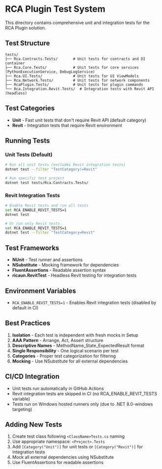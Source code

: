 # RCA Plugin Test System

This directory contains comprehensive unit and integration tests for the RCA Plugin solution.

## Test Structure

```
tests/
├── Rca.Contracts.Tests/       # Unit tests for contracts and DI container
├── Rca.Core.Tests/            # Unit tests for core services (PythonExecutionService, DebugLogService)
├── Rca.UI.Tests/              # Unit tests for UI ViewModels
├── Rca.Network.Tests/         # Unit tests for network components
├── RcaPlugin.Tests/           # Unit tests for plugin commands
└── Rca.Integration.Revit.Tests/  # Integration tests with Revit API (headless)
```

## Test Categories

- **Unit** - Fast unit tests that don't require Revit API (default category)
- **Revit** - Integration tests that require Revit environment

## Running Tests

### Unit Tests (Default)
```bash
# Run all unit tests (excludes Revit integration tests)
dotnet test --filter "TestCategory!=Revit"

# Run specific test project
dotnet test tests/Rca.Contracts.Tests/
```

### Revit Integration Tests
```bash
# Enable Revit tests and run all tests
set RCA_ENABLE_REVIT_TESTS=1
dotnet test

# Or run only Revit tests
set RCA_ENABLE_REVIT_TESTS=1
dotnet test --filter "TestCategory=Revit"
```

## Test Frameworks

- **NUnit** - Test runner and assertions
- **NSubstitute** - Mocking framework for dependencies  
- **FluentAssertions** - Readable assertion syntax
- **ricaun.RevitTest** - Headless Revit testing for integration tests

## Environment Variables

- `RCA_ENABLE_REVIT_TESTS=1` - Enables Revit integration tests (disabled by default in CI)

## Best Practices

1. **Isolation** - Each test is independent with fresh mocks in Setup
2. **AAA Pattern** - Arrange, Act, Assert structure
3. **Descriptive Names** - MethodName_State_ExpectedResult format
4. **Single Responsibility** - One logical scenario per test
5. **Categories** - Proper test categorization for filtering
6. **Mocking** - Use NSubstitute for all external dependencies

## CI/CD Integration

- Unit tests run automatically in GitHub Actions
- Revit integration tests are skipped in CI (no RCA_ENABLE_REVIT_TESTS variable)
- Tests run on Windows hosted runners only (due to .NET 8.0-windows targeting)

## Adding New Tests

1. Create test class following `<ClassName>Tests.cs` naming
2. Use appropriate namespace: `<Project>.Tests`
3. Add `[Category("Unit")]` for unit tests or `[Category("Revit")]` for integration tests
4. Mock all external dependencies using NSubstitute
5. Use FluentAssertions for readable assertions